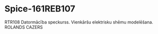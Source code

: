 # Spice-161REB107
RTR108 Datormācība speckurss. Vienkāršu elektrisku shēmu modelēšana.
ROLANDS CAZERS
